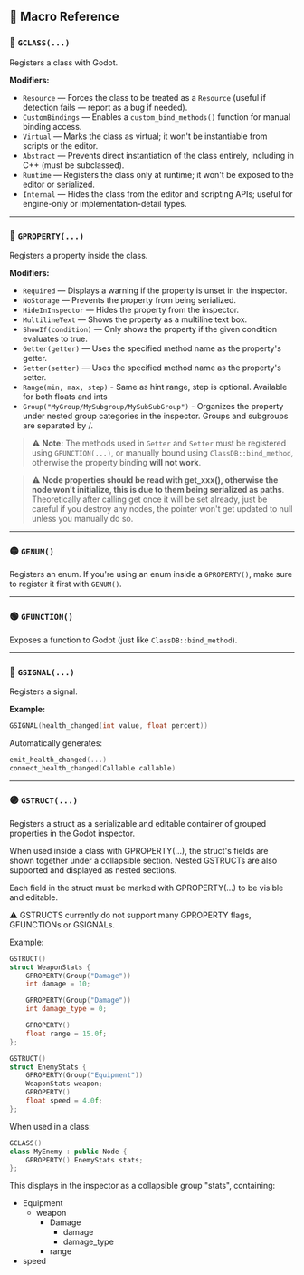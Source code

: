 ## 🧩 Macro Reference

### 🔷 `GCLASS(...)`

Registers a class with Godot.

**Modifiers:**
- `Resource` — Forces the class to be treated as a `Resource` (useful if detection fails — report as a bug if needed).
- `CustomBindings` — Enables a `custom_bind_methods()` function for manual binding access.
- `Virtual` — Marks the class as virtual; it won't be instantiable from scripts or the editor.
- `Abstract` — Prevents direct instantiation of the class entirely, including in C++ (must be subclassed).
- `Runtime` — Registers the class only at runtime; it won't be exposed to the editor or serialized.
- `Internal` — Hides the class from the editor and scripting APIs; useful for engine-only or implementation-detail types.

---

### 🔶 `GPROPERTY(...)`

Registers a property inside the class.

**Modifiers:**
- `Required` — Displays a warning if the property is unset in the inspector.
- `NoStorage` — Prevents the property from being serialized.
- `HideInInspector` — Hides the property from the inspector.
- `MultilineText` — Shows the property as a multiline text box.
- `ShowIf(condition)` — Only shows the property if the given condition evaluates to true.
- `Getter(getter)` — Uses the specified method name as the property's getter.
- `Setter(setter)` — Uses the specified method name as the property's setter.
- `Range(min, max, step)` - Same as hint range, step is optional. Available for both floats and ints
- `Group("MyGroup/MySubgroup/MySubSubGroup")` - Organizes the property under nested group categories in the inspector. Groups and subgroups are separated by /.

> ⚠️ **Note:** The methods used in `Getter` and `Setter` must be registered using `GFUNCTION(...)`,
> or manually bound using `ClassDB::bind_method`, otherwise the property binding **will not work**.

> ⚠️ **Node properties should be read with get_xxx(), otherwise the node won't initialize, this is due to them being serialized
> as paths**. Theoretically after calling get once it will be set already, just be careful if you destroy any nodes, the pointer won't get
> updated to null unless you manually do so.

---

### 🟡 `GENUM()`

Registers an enum.
If you're using an enum inside a `GPROPERTY()`, make sure to register it first with `GENUM()`.

---

### 🟢 `GFUNCTION()`

Exposes a function to Godot (just like `ClassDB::bind_method`).

---

### 🔴 `GSIGNAL(...)`

Registers a signal.

**Example:**
```cpp
GSIGNAL(health_changed(int value, float percent))
```

Automatically generates:
```cpp
emit_health_changed(...)
connect_health_changed(Callable callable)
```

---

### 🟣 `GSTRUCT(...)`
Registers a struct as a serializable and editable container of grouped properties in the Godot inspector.

When used inside a class with GPROPERTY(...), the struct's fields are shown together under a collapsible section. Nested GSTRUCTs are also supported and displayed as nested sections.

Each field in the struct must be marked with GPROPERTY(...) to be visible and editable.

⚠️ GSTRUCTS currently do not support many GPROPERTY flags, GFUNCTIONs or GSIGNALs.

Example:

```cpp
GSTRUCT()
struct WeaponStats {
    GPROPERTY(Group("Damage"))
    int damage = 10;

    GPROPERTY(Group("Damage"))
    int damage_type = 0;

    GPROPERTY()
    float range = 15.0f;
};

GSTRUCT()
struct EnemyStats {
    GPROPERTY(Group("Equipment"))
    WeaponStats weapon;
    GPROPERTY()
    float speed = 4.0f;
};
```

When used in a class:

```cpp
GCLASS()
class MyEnemy : public Node {
    GPROPERTY() EnemyStats stats;
};
```
This displays in the inspector as a collapsible group "stats", containing:

- Equipment
    - weapon
        - Damage
            - damage
            - damage_type
        - range
- speed
